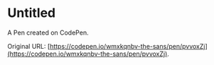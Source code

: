 # Untitled

A Pen created on CodePen.

Original URL: [https://codepen.io/wmxkqnbv-the-sans/pen/pvvoxZj](https://codepen.io/wmxkqnbv-the-sans/pen/pvvoxZj).

